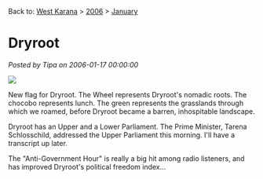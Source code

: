 Back to: [West Karana](/posts/westkarana.md) > [2006](/posts/2006/westkarana.md) > [January](./westkarana.md)
# Dryroot

*Posted by Tipa on 2006-01-17 00:00:00*

![](../../../images/dryroot.jpg)

New flag for Dryroot. The Wheel represents Dryroot's nomadic roots. The chocobo represents lunch. The green represents the grasslands through which we roamed, before Dryroot became a barren, inhospitable landscape.

Dryroot has an Upper and a Lower Parliament. The Prime Minister, Tarena Schlosschild, addressed the Upper Parliament this morning. I'll have a transcript up later.

The "Anti-Government Hour" is really a big hit among radio listeners, and has improved Dryroot's political freedom index...
